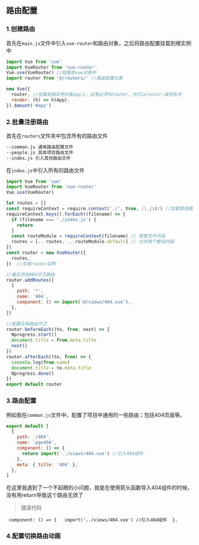 ## 路由配置

### 1.创建路由

首先在`main.js`文件中引入`vue-router`和路由对象，之后将路由配置挂载到根实例中

```javascript
import Vue from 'vue'
import VueRouter from 'vue-router'
Vue.use(VueRouter) //挂载到vue对象中
import router from '@/routers/' //路由配置对象

new Vue({
  router, //挂载到根实例对象app上，这里必须叫router，也可以router:其他名字
  render: (h) => h(App),
}).$mount('#app')  

```

### 2.批量注册路由

首先在`routers`文件夹中包含所有的路由文件

```bash
--common.js 通用路由配置文件
--people.js 具体项目路由文件
--index.js 引入其他路由文件
```

在`index.js`中引入所有的路由文件

```javascript
import Vue from 'vue'
import VueRouter from 'vue-router'
Vue.use(VueRouter)

let routes = []
const requireContext = require.context('./', true, /\.js$/) //加载其他路由文件
requireContext.keys().forEach((filename) => {
  if (filename === './index.js') {
    return
  }
  const routeModule = requireContext(filename) // 获取文件内容
  routes = [...routes, ...routeModule.default] // 合并两个数组内容
})
const router = new VueRouter({
  routes,
})  //生成router实例

//最后添加404守卫路由
router.addRoutes([
  {
    path: '*',
    name: '404',
    component: () => import('@/views/404.vue'),
  },
])

//配置全局路由守卫
router.beforeEach((to, from, next) => {
  Nprogress.start()
  document.title = from.meta.title
  next()
})
router.afterEach((to, from) => {
  console.log(from.name)
  document.title = to.meta.title
  Nprogress.done()
})
export default router

```

### 3.路由配置

例如我在`common.js`文件中，配置了项目中通用的一些路由；包括404页面等。

```javascript
export default [
  {
    path: '/404',
    name: 'pge404',
    component: () => {
      return import('../views/404.vue') //引入404组件
    },
    meta: { title: '404' },
  },
]

```

在这里我遇到了一个不起眼的小问题，就是在使用箭头函数导入404组件的时候，没有用return导致这个路由无效了

>  错误代码

` component: () => {   import('../views/404.vue') //引入404组件  },`

### 4.配置切换路由动画

